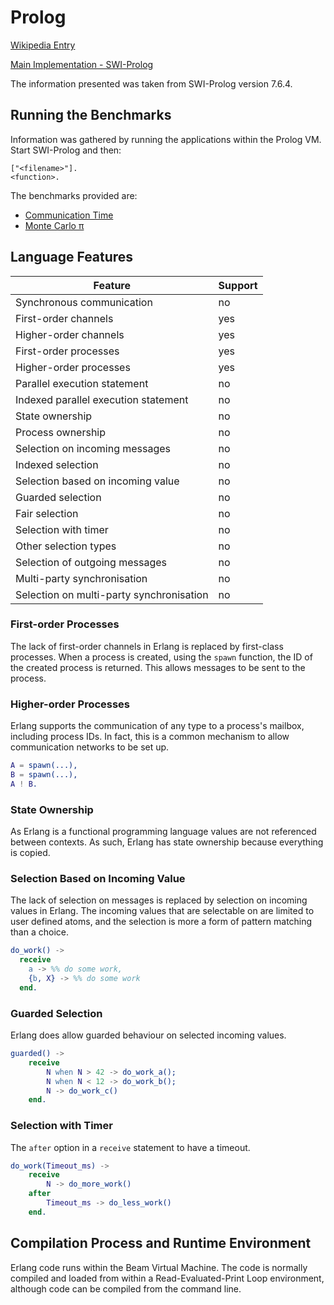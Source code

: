 # Prolog

[Wikipedia Entry](https://en.wikipedia.org/wiki/Prolog)

[Main Implementation - SWI-Prolog](https://www.swi-prolog.org/)

The information presented was taken from SWI-Prolog version 7.6.4.

## Running the Benchmarks

Information was gathered by running the applications within the Prolog VM.  Start SWI-Prolog and then:

```shell
["<filename>"].
<function>.
```

The benchmarks provided are:

* [Communication Time](commstime.pl)
* [Monte Carlo &pi;](montecarlopi.pl)

## Language Features

| Feature                                   | Support |
| ----------------------------------------- | ------- |
| Synchronous communication                 | no      |
| First-order channels                      | yes     |
| Higher-order channels                     | yes     |
| First-order processes                     | yes     |
| Higher-order processes                    | yes     |
| Parallel execution statement              | no      |
| Indexed parallel execution statement      | no      |
| State ownership                           | no      |
| Process ownership                         | no      |
| Selection on incoming messages            | no      |
| Indexed selection                         | no      |
| Selection based on incoming value         | no      |
| Guarded selection                         | no      |
| Fair selection                            | no      |
| Selection with timer                      | no      |
| Other selection types                     | no      |
| Selection of outgoing messages            | no      |
| Multi-party synchronisation               | no      |
| Selection on multi-party synchronisation  | no      |

### First-order Processes

The lack of first-order channels in Erlang is replaced by first-class processes.  When a process is created, using the `spawn` function, the ID of the created process is returned.  This allows messages to be sent to the process.

### Higher-order Processes

Erlang supports the communication of any type to a process's mailbox, including process IDs.  In fact, this is a common mechanism to allow communication networks to be set up.

```erlang
A = spawn(...),
B = spawn(...),
A ! B.
```

### State Ownership

As Erlang is a functional programming language values are not referenced between contexts.  As such, Erlang has state ownership because everything is copied.

### Selection Based on Incoming Value

The lack of selection on messages is replaced by selection on incoming values in Erlang.  The incoming values that are selectable on are limited to user defined atoms, and the selection is more a form of pattern matching than a choice.

```erlang
do_work() ->
  receive
    a -> %% do some work,
    {b, X} -> %% do some work
  end.
```

### Guarded Selection

Erlang does allow guarded behaviour on selected incoming values.

```erlang
guarded() ->
    receive
        N when N > 42 -> do_work_a();
        N when N < 12 -> do_work_b();
        N -> do_work_c()
    end.
```

### Selection with Timer

The ```after``` option in a ```receive``` statement to have a timeout.

```erlang
do_work(Timeout_ms) ->
    receive
        N -> do_more_work()
    after
        Timeout_ms -> do_less_work()
    end.
```

## Compilation Process and Runtime Environment

Erlang code runs within the Beam Virtual Machine.  The code is normally compiled and loaded from within a Read-Evaluated-Print Loop environment, although code can be compiled from the command line.
